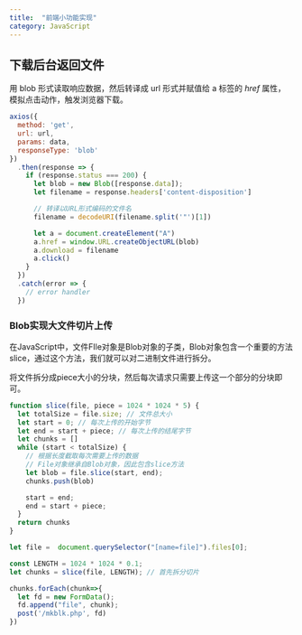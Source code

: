 ```yaml
---
title:  "前端小功能实现"
category: JavaScript
---
```


## 下载后台返回文件

用 blob 形式读取响应数据，然后转译成 url 形式并赋值给 a 标签的 _href_ 属性，模拟点击动作，触发浏览器下载。

```js
axios({
  method: 'get',
  url: url,
  params: data,
  responseType: 'blob'
})
  .then(response => {
    if (response.status === 200) {
      let blob = new Blob([response.data]);
      let filename = response.headers['content-disposition']

      // 转译以URL形式编码的文件名
      filename = decodeURI(filename.split('"')[1])

      let a = document.createElement("A")
      a.href = window.URL.createObjectURL(blob)
      a.download = filename
      a.click()
    }
  })
  .catch(error => {
    // error handler
  })
```

### Blob实现大文件切片上传

在JavaScript中，文件FIle对象是Blob对象的子类，Blob对象包含一个重要的方法slice，通过这个方法，我们就可以对二进制文件进行拆分。

将文件拆分成piece大小的分块，然后每次请求只需要上传这一个部分的分块即可。

```js
function slice(file, piece = 1024 * 1024 * 5) {
  let totalSize = file.size; // 文件总大小
  let start = 0; // 每次上传的开始字节
  let end = start + piece; // 每次上传的结尾字节
  let chunks = []
  while (start < totalSize) {
    // 根据长度截取每次需要上传的数据
    // File对象继承自Blob对象，因此包含slice方法
    let blob = file.slice(start, end); 
    chunks.push(blob)

    start = end;
    end = start + piece;
  }
  return chunks
}

let file =  document.querySelector("[name=file]").files[0];

const LENGTH = 1024 * 1024 * 0.1;
let chunks = slice(file, LENGTH); // 首先拆分切片

chunks.forEach(chunk=>{
  let fd = new FormData();
  fd.append("file", chunk);
  post('/mkblk.php', fd)
})

```